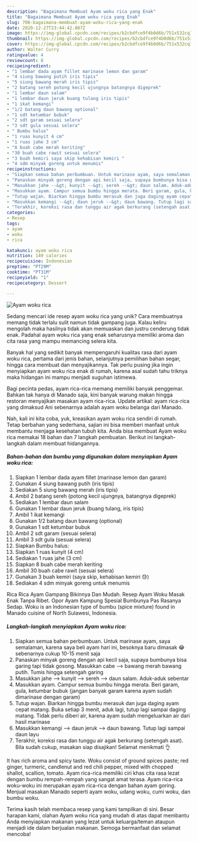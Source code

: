 ```yaml
---
description: "Bagaimana Membuat Ayam woku rica yang Enak"
title: "Bagaimana Membuat Ayam woku rica yang Enak"
slug: 708-bagaimana-membuat-ayam-woku-rica-yang-enak
date: 2020-12-27T23:44:42.807Z
image: https://img-global.cpcdn.com/recipes/b2cbdfce9f4b0d6b/751x532cq70/ayam-woku-rica-foto-resep-utama.jpg
thumbnail: https://img-global.cpcdn.com/recipes/b2cbdfce9f4b0d6b/751x532cq70/ayam-woku-rica-foto-resep-utama.jpg
cover: https://img-global.cpcdn.com/recipes/b2cbdfce9f4b0d6b/751x532cq70/ayam-woku-rica-foto-resep-utama.jpg
author: Walter Curry
ratingvalue: 4
reviewcount: 8
recipeingredient:
- "1 lembar dada ayam fillet marinase lemon dan garam"
- "4 siung bawang putih iris tipis"
- "5 siung bawang merah iris tipis"
- "2 batang sereh potong kecil ujungnya batangnya digeprek"
- "1 lembar daun salam"
- "1 lembar daun jeruk buang tulang iris tipis"
- "1 ikat kemangi"
- "1/2 batang daun bawang optional"
- "1 sdt ketumbar bubuk"
- "2 sdt garam sesuai selera"
- "3 sdt gula sesuai selera"
- " Bumbu halus"
- "1 ruas kunyit 4 cm"
- "1 ruas jahe 3 cm"
- "8 buah cabe merah keriting"
- "30 buah cabe rawit sesuai selera"
- "3 buah kemiri saya skip kehabisan kemiri "
- "4 sdm minyak goreng untuk menumis"
recipeinstructions:
- "Siapkan semua bahan perbumbuan. Untuk marinase ayam, saya semalaman, karena saya beli ayam hari ini, besoknya baru dimasak 😂 sebenarnya cukup 10-15 menit saja"
- "Panaskan minyak goreng dengan api kecil saja, supaya bumbunya bisa garing tapi tidak gosong. Masukkan cabe --&gt; bawang merah bawang putih. Tumis hingga setengah garing"
- "Masukkan jahe --&gt; kunyit --&gt; sereh --&gt; daun salam. Aduk-aduk sebentar"
- "Masukkan ayam. Campur semua bumbu hingga merata. Beri garam, gula, ketumbar bubuk (jangan banyak garam karena ayam sudah dimarinase dengan garam)"
- "Tutup wajan. Biarkan hingga bumbu merasuk dan juga daging ayam cepat matang. Buka setiap 3 menit, aduk lagi, tutup lagi sampai daging matang. Tidak perlu diberi air, karena ayam sudah mengeluarkan air dari hasil marinase"
- "Masukkan kemangi --&gt; daun jeruk --&gt; daun bawang. Tutup lagi sampai daun layu"
- "Terakhir, koreksi rasa dan tunggu air agak berkurang (setengah asat). Bila sudah cukup, masakan siap disajikan! Selamat menikmati 👌"
categories:
- Resep
tags:
- ayam
- woku
- rica

katakunci: ayam woku rica 
nutrition: 149 calories
recipecuisine: Indonesian
preptime: "PT29M"
cooktime: "PT31M"
recipeyield: "1"
recipecategory: Dessert

---
```



![Ayam woku rica](https://img-global.cpcdn.com/recipes/b2cbdfce9f4b0d6b/751x532cq70/ayam-woku-rica-foto-resep-utama.jpg)

Sedang mencari ide resep ayam woku rica yang unik? Cara membuatnya memang tidak terlalu sulit namun tidak gampang juga. Kalau keliru mengolah maka hasilnya tidak akan memuaskan dan justru cenderung tidak enak. Padahal ayam woku rica yang enak seharusnya memiliki aroma dan cita rasa yang mampu memancing selera kita.

Banyak hal yang sedikit banyak mempengaruhi kualitas rasa dari ayam woku rica, pertama dari jenis bahan, selanjutnya pemilihan bahan segar, hingga cara membuat dan menyajikannya. Tak perlu pusing jika ingin menyiapkan ayam woku rica enak di rumah, karena asal sudah tahu triknya maka hidangan ini mampu menjadi suguhan istimewa.

Bagi pecinta pedas, ayam rica-rica memang memiliki banyak penggemar. Bahkan tak hanya di Manado saja, kini banyak warung makan hingga restoran menyajikan masakan ayam rica-rica. Update artikal: ayam rica-rica yang dimaksud Ani sebenarnya adalah ayam woku belanga dari Manado.


Nah, kali ini kita coba, yuk, kreasikan ayam woku rica sendiri di rumah. Tetap berbahan yang sederhana, sajian ini bisa memberi manfaat untuk membantu menjaga kesehatan tubuh kita. Anda bisa membuat Ayam woku rica memakai 18 bahan dan 7 langkah pembuatan. Berikut ini langkah-langkah dalam membuat hidangannya.

<!--inarticleads1-->

##### Bahan-bahan dan bumbu yang digunakan dalam menyiapkan Ayam woku rica:

1. Siapkan 1 lembar dada ayam fillet (marinase lemon dan garam)
1. Gunakan 4 siung bawang putih (iris tipis)
1. Sediakan 5 siung bawang merah (iris tipis)
1. Ambil 2 batang sereh (potong kecil ujungnya, batangnya digeprek)
1. Sediakan 1 lembar daun salam
1. Gunakan 1 lembar daun jeruk (buang tulang, iris tipis)
1. Ambil 1 ikat kemangi
1. Gunakan 1/2 batang daun bawang (optional)
1. Gunakan 1 sdt ketumbar bubuk
1. Ambil 2 sdt garam (sesuai selera)
1. Ambil 3 sdt gula (sesuai selera)
1. Siapkan  Bumbu halus:
1. Siapkan 1 ruas kunyit (4 cm)
1. Sediakan 1 ruas jahe (3 cm)
1. Siapkan 8 buah cabe merah keriting
1. Ambil 30 buah cabe rawit (sesuai selera)
1. Gunakan 3 buah kemiri (saya skip, kehabisan kemiri 😓)
1. Sediakan 4 sdm minyak goreng untuk menumis


Rica Rica Ayam Gampang Bikinnya Dan Mudah. Resep Ayam Woku Masak Enak Tanpa Ribet. Opor Ayam Kampung Spesial Bumbunya Pas Rasanya Sedap. Woku is an Indonesian type of bumbu (spice mixture) found in Manado cuisine of North Sulawesi, Indonesia. 

<!--inarticleads2-->

##### Langkah-langkah menyiapkan Ayam woku rica:

1. Siapkan semua bahan perbumbuan. Untuk marinase ayam, saya semalaman, karena saya beli ayam hari ini, besoknya baru dimasak 😂 sebenarnya cukup 10-15 menit saja
1. Panaskan minyak goreng dengan api kecil saja, supaya bumbunya bisa garing tapi tidak gosong. Masukkan cabe --&gt; bawang merah bawang putih. Tumis hingga setengah garing
1. Masukkan jahe --&gt; kunyit --&gt; sereh --&gt; daun salam. Aduk-aduk sebentar
1. Masukkan ayam. Campur semua bumbu hingga merata. Beri garam, gula, ketumbar bubuk (jangan banyak garam karena ayam sudah dimarinase dengan garam)
1. Tutup wajan. Biarkan hingga bumbu merasuk dan juga daging ayam cepat matang. Buka setiap 3 menit, aduk lagi, tutup lagi sampai daging matang. Tidak perlu diberi air, karena ayam sudah mengeluarkan air dari hasil marinase
1. Masukkan kemangi --&gt; daun jeruk --&gt; daun bawang. Tutup lagi sampai daun layu
1. Terakhir, koreksi rasa dan tunggu air agak berkurang (setengah asat). Bila sudah cukup, masakan siap disajikan! Selamat menikmati 👌


It has rich aroma and spicy taste. Woku consist of ground spices paste; red ginger, turmeric, candlenut and red chili pepper, mixed with chopped shallot, scallion, tomato. Ayam rica-rica memiliki ciri khas cita rasa lezat dengan bumbu rempah-rempah yang sangat amat terasa. Ayam rica-rica woku-woku ini merupakan ayam rica-rica dengan bahan ayam goring. Menjual masakan Manado seperti ayam woku, udang woku, cumi woku, dan bumbu woku. 

Terima kasih telah membaca resep yang kami tampilkan di sini. Besar harapan kami, olahan Ayam woku rica yang mudah di atas dapat membantu Anda menyiapkan makanan yang lezat untuk keluarga/teman ataupun menjadi ide dalam berjualan makanan. Semoga bermanfaat dan selamat mencoba!
